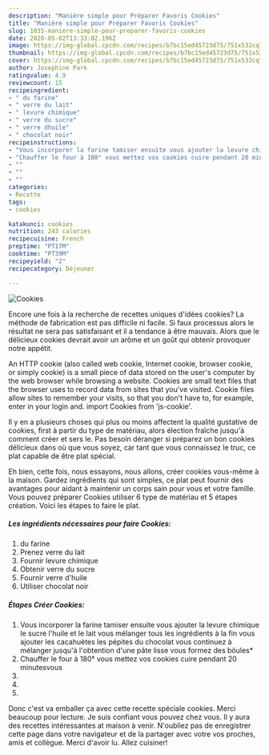```yaml
---
description: "Manière simple pour Préparer Favoris Cookies"
title: "Manière simple pour Préparer Favoris Cookies"
slug: 1035-maniere-simple-pour-preparer-favoris-cookies
date: 2020-05-02T13:33:02.196Z
image: https://img-global.cpcdn.com/recipes/b7bc15ed45723d75/751x532cq70/cookies-photo-principale-de-la-recette.jpg
thumbnail: https://img-global.cpcdn.com/recipes/b7bc15ed45723d75/751x532cq70/cookies-photo-principale-de-la-recette.jpg
cover: https://img-global.cpcdn.com/recipes/b7bc15ed45723d75/751x532cq70/cookies-photo-principale-de-la-recette.jpg
author: Josephine Park
ratingvalue: 4.9
reviewcount: 15
recipeingredient:
- " du farine"
- " verre du lait"
- " levure chimique"
- " verre du sucre"
- " verre dhuile"
- " chocolat noir"
recipeinstructions:
- "Vous incorporer la farine tamiser ensuite vous ajouter la levure chimique le sucre l&#39;huile et le lait vous mélanger tous les ingrédients à la fin vous ajouter les cacahuètes les pépites du chocolat vous continuez à mélanger jusqu&#39;à l&#39;obtention d&#39;une pâte lisse vous formez des bôules*"
- "Chauffer le four à 180° vous mettez vos cookies cuire pendant 20 minutesvous"
- ""
- ""
- ""
categories:
- Recette
tags:
- cookies

katakunci: cookies 
nutrition: 243 calories
recipecuisine: French
preptime: "PT17M"
cooktime: "PT39M"
recipeyield: "2"
recipecategory: Déjeuner

---
```



![Cookies](https://img-global.cpcdn.com/recipes/b7bc15ed45723d75/751x532cq70/cookies-photo-principale-de-la-recette.jpg)

Encore une fois à la recherche de recettes uniques d'idées cookies? La méthode de fabrication est pas difficile ni facile. Si faux processus alors le résultat ne sera pas satisfaisant et il a tendance à être mauvais. Alors que le délicieux cookies devrait avoir un arôme et un goût qui obtenir provoquer notre appétit.

An HTTP cookie (also called web cookie, Internet cookie, browser cookie, or simply cookie) is a small piece of data stored on the user&#39;s computer by the web browser while browsing a website. Cookies are small text files that the browser uses to record data from sites that you&#39;ve visited. Cookie files allow sites to remember your visits, so that you don&#39;t have to, for example, enter in your login and. import Cookies from &#39;js-cookie&#39;.

Il y en a plusieurs choses qui plus ou moins affectent la qualité gustative de cookies, first à partir du type de matériau, alors élection fraîche jusqu'à comment créer et sers le. Pas besoin déranger si préparez un bon cookies délicieux dans où que vous soyez, car tant que vous connaissez le truc, ce plat capable de être plat spécial.


Eh bien, cette fois, nous essayons, nous allons, créer cookies vous-même à la maison. Gardez ingrédients qui sont simples, ce plat peut fournir des avantages pour aidant à maintenir un corps sain pour vous et votre famille. Vous pouvez préparer Cookies utiliser 6 type de matériau et 5 étapes création. Voici les étapes to faire le plat.

<!--inarticleads1-->

##### Les ingrédients nécessaires pour faire Cookies:

1.   du farine
1. Prenez  verre du lait
1. Fournir  levure chimique
1. Obtenir  verre du sucre
1. Fournir  verre d&#39;huile
1. Utiliser  chocolat noir




<!--inarticleads2-->

##### Étapes Créer Cookies:

1. Vous incorporer la farine tamiser ensuite vous ajouter la levure chimique le sucre l&#39;huile et le lait vous mélanger tous les ingrédients à la fin vous ajouter les cacahuètes les pépites du chocolat vous continuez à mélanger jusqu&#39;à l&#39;obtention d&#39;une pâte lisse vous formez des bôules*
1. Chauffer le four à 180° vous mettez vos cookies cuire pendant 20 minutesvous
1. 
1. 
1. 





Donc c'est va emballer ça avec cette recette spéciale cookies. Merci beaucoup pour lecture. Je suis confiant vous pouvez chez vous. Il y aura des recettes  intéressantes at maison à venir. N'oubliez pas de enregistrer cette page dans votre navigateur et de la partager avec votre vos proches, amis et collègue. Merci d'avoir lu. Allez cuisiner!
